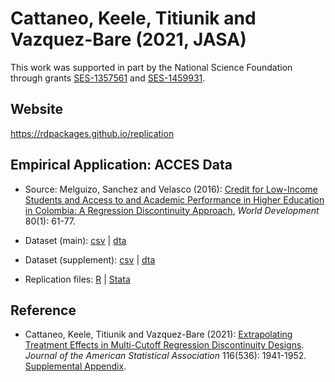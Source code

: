 # Cattaneo, Keele, Titiunik and Vazquez-Bare (2021, JASA)

This work was supported in part by the National Science Foundation through grants [SES-1357561](https://www.nsf.gov/awardsearch/showAward?AWD_ID=1357561) and [SES-1459931](https://www.nsf.gov/awardsearch/showAward?AWD_ID=1459931).

## Website

https://rdpackages.github.io/replication

## Empirical Application: ACCES Data

- Source: Melguizo, Sanchez and Velasco (2016): [Credit for Low-Income Students and Access to and Academic Performance in Higher Education in Colombia: A Regression Discontinuity Approach](https://doi.org/10.1016/j.worlddev.2015.11.018), _World Development_ 80(1): 61-77.

- Dataset (main): [csv](CKTV_2021_JASA.csv) | [dta](CKTV_2021_JASA.dta)

- Dataset (supplement): [csv](CKTV_2021_JASA_SA.csv) | [dta](CKTV_2021_JASA_SA.dta)

- Replication files: [R](CKTV_2021_JASA_SA.R) | [Stata](CKTV_2021_JASA_SA.Stata)

## Reference

- Cattaneo, Keele, Titiunik and Vazquez-Bare (2021): [Extrapolating Treatment Effects in Multi-Cutoff Regression Discontinuity Designs](https://rdpackages.github.io/references/Cattaneo-Keele-Titiunik-VazquezBare_2021_JASA.pdf).<br>
_Journal of the American Statistical Association_ 116(536): 1941-1952.<br>
[Supplemental Appendix](https://rdpackages.github.io/references/Cattaneo-Keele-Titiunik-VazquezBare_2021_JASA--Supplement.pdf).

<br><br>
